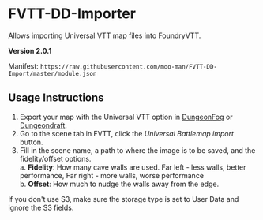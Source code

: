 # FVTT-DD-Importer
Allows importing Universal VTT map files into FoundryVTT.

**Version 2.0.1**

Manifest: `https://raw.githubusercontent.com/moo-man/FVTT-DD-Import/master/module.json`


## Usage Instructions

1. Export your map with the Universal VTT option in [DungeonFog](https://dungeonfog.com/) or [Dungeondraft](https://dungeondraft.net/).
2. Go to the scene tab in FVTT, click the *Universal Battlemap import* button.
3. Fill in the scene name, a path to where the image is to be saved, and the fidelity/offset options.  
  a. **Fidelity**: How many cave walls are used. Far left - less walls, better performance, Far right - more walls, worse performance  
  b. **Offset**: How much to nudge the walls away from the edge.

  If you don't use S3, make sure the storage type is set to User Data and ignore the S3 fields.
